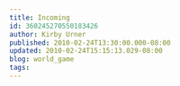 ```yaml
---
title: Incoming
id: 360245270550183426
author: Kirby Urner
published: 2010-02-24T13:30:00.000-08:00
updated: 2010-02-24T15:15:13.029-08:00
blog: world_game
tags: 
---
```


